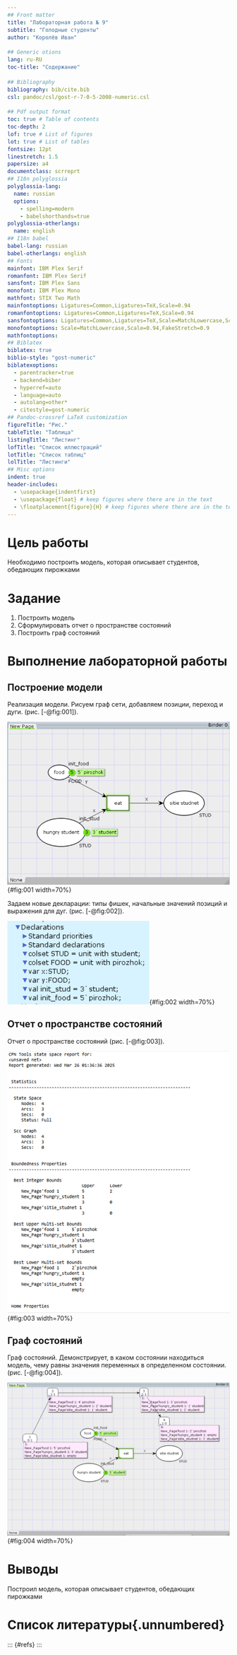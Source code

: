 ```yaml
---
## Front matter
title: "Лабораторная работа № 9"
subtitle: "Голодные студенты"
author: "Королёв Иван"

## Generic otions
lang: ru-RU
toc-title: "Содержание"

## Bibliography
bibliography: bib/cite.bib
csl: pandoc/csl/gost-r-7-0-5-2008-numeric.csl

## Pdf output format
toc: true # Table of contents
toc-depth: 2
lof: true # List of figures
lot: true # List of tables
fontsize: 12pt
linestretch: 1.5
papersize: a4
documentclass: scrreprt
## I18n polyglossia
polyglossia-lang:
  name: russian
  options:
	- spelling=modern
	- babelshorthands=true
polyglossia-otherlangs:
  name: english
## I18n babel
babel-lang: russian
babel-otherlangs: english
## Fonts
mainfont: IBM Plex Serif
romanfont: IBM Plex Serif
sansfont: IBM Plex Sans
monofont: IBM Plex Mono
mathfont: STIX Two Math
mainfontoptions: Ligatures=Common,Ligatures=TeX,Scale=0.94
romanfontoptions: Ligatures=Common,Ligatures=TeX,Scale=0.94
sansfontoptions: Ligatures=Common,Ligatures=TeX,Scale=MatchLowercase,Scale=0.94
monofontoptions: Scale=MatchLowercase,Scale=0.94,FakeStretch=0.9
mathfontoptions:
## Biblatex
biblatex: true
biblio-style: "gost-numeric"
biblatexoptions:
  - parentracker=true
  - backend=biber
  - hyperref=auto
  - language=auto
  - autolang=other*
  - citestyle=gost-numeric
## Pandoc-crossref LaTeX customization
figureTitle: "Рис."
tableTitle: "Таблица"
listingTitle: "Листинг"
lofTitle: "Список иллюстраций"
lotTitle: "Список таблиц"
lolTitle: "Листинги"
## Misc options
indent: true
header-includes:
  - \usepackage{indentfirst}
  - \usepackage{float} # keep figures where there are in the text
  - \floatplacement{figure}{H} # keep figures where there are in the text
---
```


# Цель работы

Необходимо построить модель, которая описывает студентов, обедающих пирожками

# Задание

1. Построить модель
2. Сформулировать отчет о пространстве состояний
3. Построить граф состояний

# Выполнение лабораторной работы

## Построение модели

Реализация модели. Рисуем граф сети, добавляем позиции, переход и дуги. (рис. [-@fig:001]).

![Модель](image/1.png){#fig:001 width=70%}

Задаем новые декларации: типы фишек, начальные значений позиций и выражения для дуг. (рис. [-@fig:002]).

![Декларации](image/2.png){#fig:002 width=70%}

## Отчет о пространстве состояний

Отчет о пространстве состояний (рис. [-@fig:003]).

![Отчет о пространстве состояний](image/3.png){#fig:003 width=70%}

## Граф состояний   

Граф состояний. Демонстрирует, в каком состоянии находиться модель, чему равны значения переменных в определенном состоянии. (рис. [-@fig:004]).

![Граф состояний](image/4.png){#fig:004 width=70%}

# Выводы

Построил модель, которая описывает студентов, обедающих пирожками

# Список литературы{.unnumbered}

::: {#refs}
:::
